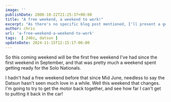 ```yaml
---
image: ''
publishDate: 2008-10-22T21:25:37+00:00
title: "A free weekend, a weekend to work!"
excerpt: "As there's no specific blog post mentioned, I'll present a generic overview. Explore our latest post packed with insights, tips and trending topics t..."
author: chris
url: 'a-free-weekend-a-weekend-to-work'
tags:  [ 240z, datsun ] 
updateDate: 2024-11-15T12:15:17-06:00
---
```


So this coming weekend will be the first free weekend I've had since the first weekend in September, and that was pretty much a weekend spent getting ready for the Solo Nationals. 

I hadn't had a free weekend before that since Mid June, needless to say the Datsun hasn't seen much love in a while. Well this weekend that changes. I'm going to try to get the motor back together, and see how far I can't get to putting it back in the car!
